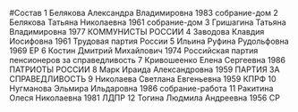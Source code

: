 #Состав
1 Белякова Александра Владимировна 1983 собрание-дом
2 Белякова Татьяна Николаевна 1961 собрание-дом
3 Гришагина Татьяна Владимировна 1977 КОММУНИСТЫ РОССИИ
4 Заводова Клавдия Иосифовна 1961 Трудовая партия России
5 Ильина Руфина Рудольфовна 1969 ЕР
6 Костин Дмитрий Михайлович 1974 Российская партия пенсионеров за справедливость
7 Кривошеенко Елена Сергеевна 1986 ПАТРИОТЫ РОССИИ
8 Марк Ираида Александровна 1959 ПАРТИЯ ЗА СПРАВЕДЛИВОСТЬ
9 Николаева Светлана Евгеньевна 1959 КПРФ
10 Нугманова Эльмира Ильдаровна 1986 собрание-работа
11 Ракитина Олеся Николаевна 1981 ЛДПР
12 Тогина Людмила Андреевна 1956 СР
